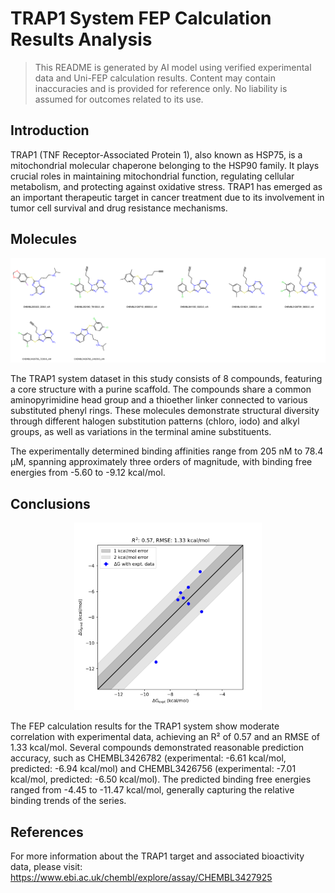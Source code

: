 # TRAP1 System FEP Calculation Results Analysis

> This README is generated by AI model using verified experimental data and Uni-FEP calculation results. Content may contain inaccuracies and is provided for reference only. No liability is assumed for outcomes related to its use.

## Introduction

TRAP1 (TNF Receptor-Associated Protein 1), also known as HSP75, is a mitochondrial molecular chaperone belonging to the HSP90 family. It plays crucial roles in maintaining mitochondrial function, regulating cellular metabolism, and protecting against oxidative stress. TRAP1 has emerged as an important therapeutic target in cancer treatment due to its involvement in tumor cell survival and drug resistance mechanisms.

## Molecules

![Molecular structures of representative compounds](mol_grid.png)

The TRAP1 system dataset in this study consists of 8 compounds, featuring a core structure with a purine scaffold. The compounds share a common aminopyrimidine head group and a thioether linker connected to various substituted phenyl rings. These molecules demonstrate structural diversity through different halogen substitution patterns (chloro, iodo) and alkyl groups, as well as variations in the terminal amine substituents.

The experimentally determined binding affinities range from 205 nM to 78.4 μM, spanning approximately three orders of magnitude, with binding free energies from -5.60 to -9.12 kcal/mol.

## Conclusions

<p align="center"><img src="result_dG.png" width="300"></p>

The FEP calculation results for the TRAP1 system show moderate correlation with experimental data, achieving an R² of 0.57 and an RMSE of 1.33 kcal/mol. Several compounds demonstrated reasonable prediction accuracy, such as CHEMBL3426782 (experimental: -6.61 kcal/mol, predicted: -6.94 kcal/mol) and CHEMBL3426756 (experimental: -7.01 kcal/mol, predicted: -6.50 kcal/mol). The predicted binding free energies ranged from -4.45 to -11.47 kcal/mol, generally capturing the relative binding trends of the series.

## References

For more information about the TRAP1 target and associated bioactivity data, please visit:
https://www.ebi.ac.uk/chembl/explore/assay/CHEMBL3427925 